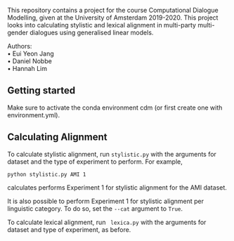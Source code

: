 This repository contains a project for the course Computational Dialogue Modelling, given at the University of Amsterdam 2019-2020. This project looks into calculating stylistic and lexical alignment in multi-party multi-gender dialogues using generalised linear models.

Authors: <br>
• Eui Yeon Jang <br>
• Daniel Nobbe <br>
• Hannah Lim 

## Getting started
Make sure to activate the conda environment cdm (or first create one with environment.yml).

## Calculating Alignment
To calculate stylistic alignment, run `stylistic.py` with the arguments for dataset and the type of experiment to perform. For example,
```
python stylistic.py AMI 1
```
calculates performs Experiment 1 for stylistic alignment for the AMI dataset.

It is also possible to perform Experiment 1 for stylistic alignment per linguistic category. To do so, set the `--cat` argument to `True`. 

To calculate lexical alignment, run ` lexica.py` with the arguments for dataset and type of experiment, as before.


